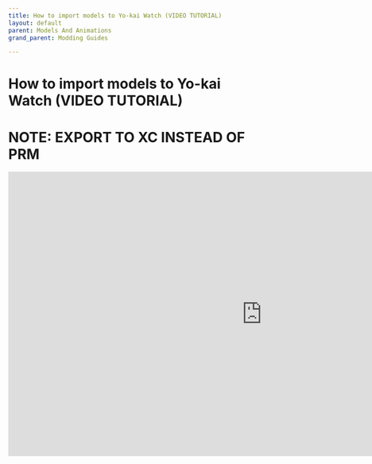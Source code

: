 ```yaml
---
title: How to import models to Yo-kai Watch (VIDEO TUTORIAL)
layout: default
parent: Models And Animations
grand_parent: Modding Guides

---
```

# How to import models to Yo-kai Watch (VIDEO TUTORIAL)

# **NOTE: EXPORT TO XC INSTEAD OF PRM**

<iframe width="1019" height="573" src="https://www.youtube.com/embed/-ug0otipHjY" title="An idiot teaches you how to port models from Yo-kai Watch World to Yo-kai Watch 2 (CHECK DESC.)" frameborder="0" allow="accelerometer; autoplay; clipboard-write; encrypted-media; gyroscope; picture-in-picture; web-share" referrerpolicy="strict-origin-when-cross-origin" allowfullscreen></iframe>